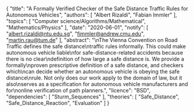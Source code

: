 {
    "title": "A Formally Verified Checker of the Safe Distance Traffic Rules for Autonomous Vehicles",
    "authors": [
        "Albert Rizaldi",
        "Fabian Immler"
    ],
    "topics": [
        "Computer science/Algorithms/Mathematical",
        "Mathematics/Physics"
    ],
    "date": "2020-06-01",
    "notify": [
        "albert.rizaldi@ntu.edu.sg",
        "fimmler@andrew.cmu.edu",
        "martin.rau@tum.de"
    ],
    "abstract": "\nThe Vienna Convention on Road Traffic defines the safe distance\ntraffic rules informally. This could make autonomous vehicle liable\nfor safe-distance-related accidents because there is no clear\ndefinition of how large a safe distance is. We provide a formally\nproven prescriptive definition of a safe distance, and checkers which\ncan decide whether an autonomous vehicle is obeying the safe distance\nrule. Not only does our work apply to the domain of law, but it also\nserves as a specification for autonomous vehicle manufacturers and for\nonline verification of path planners.",
    "licence": "BSD",
    "dependencies": [
        "Sturm_Sequences"
    ],
    "theories": [
        "Safe_Distance",
        "Safe_Distance_Reaction",
        "Evaluation"
    ]
}